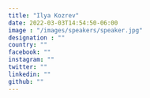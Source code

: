 ```yaml
---
title: "Ilya Kozrev"
date: 2022-03-03T14:54:50-06:00
image : "/images/speakers/speaker.jpg"
designation : ""
country: ""
facebook: ""
instagram: ""
twitter: ""
linkedin: ""
github: ""
---
```

